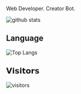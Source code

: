 Web Developer. Creator Bot.

![github stats](https://github-readme-stats.vercel.app/api?username=nizariyf&show_icons=true)

## Language

![Top Langs](https://github-readme-stats.vercel.app/api/top-langs/?username=nizariyf&layout=compact)

## 𝗩𝗶𝘀𝗶𝘁𝗼𝗿𝘀

![visitors](https://visitor-badge.glitch.me/badge?page_id=nizariyf)

